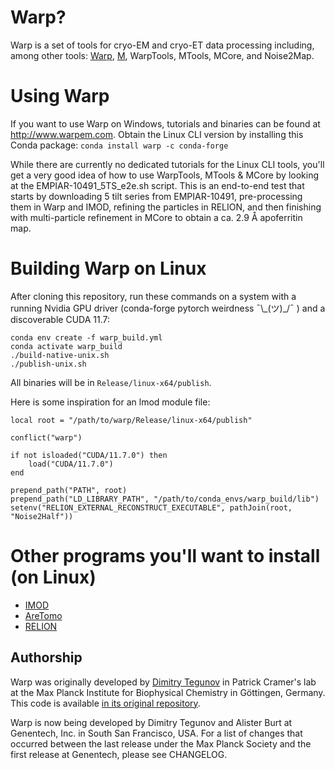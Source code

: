# Warp?

Warp is a set of tools for cryo-EM and cryo-ET data processing including, among other tools: [Warp](https://doi.org/10.1038/s41592-019-0580-y), [M](https://doi.org/10.1038/s41592-020-01054-7), WarpTools, MTools, MCore, and Noise2Map.

# Using Warp

If you want to use Warp on Windows, tutorials and binaries can be found at http://www.warpem.com.
Obtain the Linux CLI version by installing this Conda package: `conda install warp -c conda-forge`

While there are currently no dedicated tutorials for the Linux CLI tools, you'll get a very good idea of how to use WarpTools, MTools & MCore by looking at the EMPIAR-10491_5TS_e2e.sh script. This is an end-to-end test that starts by downloading 5 tilt series from EMPIAR-10491, pre-processing them in Warp and IMOD, refining the particles in RELION, and then finishing with multi-particle refinement in MCore to obtain a ca. 2.9 Å apoferritin map.

# Building Warp on Linux

After cloning this repository, run these commands on a system with a running Nvidia GPU driver (conda-forge pytorch weirdness ¯\\\_(ツ)\_/¯ ) and a discoverable CUDA 11.7:
```
conda env create -f warp_build.yml
conda activate warp_build
./build-native-unix.sh
./publish-unix.sh
```
All binaries will be in `Release/linux-x64/publish`.

Here is some inspiration for an lmod module file:
```
local root = "/path/to/warp/Release/linux-x64/publish"

conflict("warp")

if not isloaded("CUDA/11.7.0") then
    load("CUDA/11.7.0")
end

prepend_path("PATH", root)
prepend_path("LD_LIBRARY_PATH", "/path/to/conda_envs/warp_build/lib")
setenv("RELION_EXTERNAL_RECONSTRUCT_EXECUTABLE", pathJoin(root, "Noise2Half"))
```

# Other programs you'll want to install (on Linux)

- [IMOD](https://bio3d.colorado.edu/imod/)
- [AreTomo](https://github.com/czimaginginstitute/AreTomo2)
- [RELION](https://github.com/3dem/relion)

## Authorship

Warp was originally developed by [Dimitry Tegunov](mailto:tegunov@gmail.com) in Patrick Cramer's lab at the Max Planck Institute for Biophysical Chemistry in Göttingen, Germany. This code is available [in its original repository](https://github.com/cramerlab/warp).

Warp is now being developed by Dimitry Tegunov and Alister Burt at Genentech, Inc. in South San Francisco, USA. For a list of changes that occurred between the last release under the Max Planck Society and the first release at Genentech, please see CHANGELOG.
